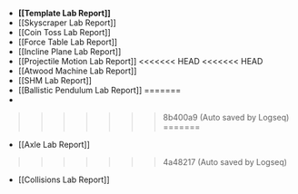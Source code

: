 - **[[Template Lab Report]]**
- [[Skyscraper Lab Report]]
- [[Coin Toss Lab Report]]
- [[Force Table Lab Report]]
- [[Incline Plane Lab Report]]
- [[Projectile Motion Lab Report]]
<<<<<<< HEAD
<<<<<<< HEAD
- [[Atwood Machine Lab Report]]
- [[SHM Lab Report]]
- [[Ballistic Pendulum Lab Report]]
=======
-
>>>>>>> 8b400a9 (Auto saved by Logseq)
=======
- [[Axle Lab Report]]
>>>>>>> 4a48217 (Auto saved by Logseq)

- [[Collisions Lab Report]]